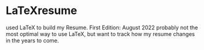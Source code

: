 # LaTeXresume
used LaTeX to build my Resume. First Edition: August 2022
probably not the most optimal way to use LaTeX, but want to track how my resume changes in the years to come.
